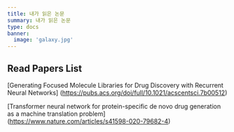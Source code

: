 ```yaml
---
title: 내가 읽은 논문
summary: 내가 읽은 논문
type: docs
banner:
  image: 'galaxy.jpg'
---
```



## Read Papers List

[Generating Focused Molecule Libraries for Drug Discovery with Recurrent Neural Networks]
(https://pubs.acs.org/doi/full/10.1021/acscentsci.7b00512)

[Transformer neural network for protein-specific de novo drug generation as a machine translation problem]
(https://www.nature.com/articles/s41598-020-79682-4)
